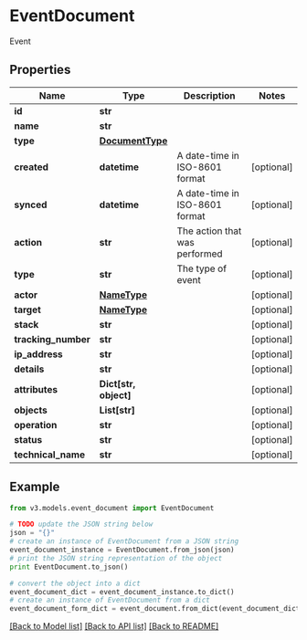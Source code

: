# EventDocument

Event

## Properties
Name | Type | Description | Notes
------------ | ------------- | ------------- | -------------
**id** | **str** |  | 
**name** | **str** |  | 
**type** | [**DocumentType**](DocumentType.md) |  | 
**created** | **datetime** | A date-time in ISO-8601 format | [optional] 
**synced** | **datetime** | A date-time in ISO-8601 format | [optional] 
**action** | **str** | The action that was performed | [optional] 
**type** | **str** | The type of event | [optional] 
**actor** | [**NameType**](NameType.md) |  | [optional] 
**target** | [**NameType**](NameType.md) |  | [optional] 
**stack** | **str** |  | [optional] 
**tracking_number** | **str** |  | [optional] 
**ip_address** | **str** |  | [optional] 
**details** | **str** |  | [optional] 
**attributes** | **Dict[str, object]** |  | [optional] 
**objects** | **List[str]** |  | [optional] 
**operation** | **str** |  | [optional] 
**status** | **str** |  | [optional] 
**technical_name** | **str** |  | [optional] 

## Example

```python
from v3.models.event_document import EventDocument

# TODO update the JSON string below
json = "{}"
# create an instance of EventDocument from a JSON string
event_document_instance = EventDocument.from_json(json)
# print the JSON string representation of the object
print EventDocument.to_json()

# convert the object into a dict
event_document_dict = event_document_instance.to_dict()
# create an instance of EventDocument from a dict
event_document_form_dict = event_document.from_dict(event_document_dict)
```
[[Back to Model list]](../README.md#documentation-for-models) [[Back to API list]](../README.md#documentation-for-api-endpoints) [[Back to README]](../README.md)


